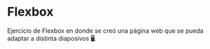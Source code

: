 # Flexbox
Ejercicio de Flexbox en donde se creó una página web que se pueda adaptar a distinta diaposivos 🖥️.

